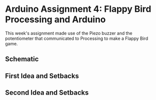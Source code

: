 # Arduino Assignment 4: Flappy Bird Processing and Arduino

This week's assignment made use of the Piezo buzzer and the potentiometer that communicated to Processing to make a Flappy Bird game.

## Schematic

## First Idea and Setbacks

## Second Idea and Setbacks
